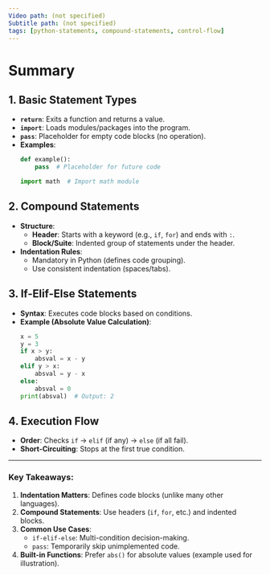 ```yaml
---
Video path: (not specified)  
Subtitle path: (not specified)  
tags: [python-statements, compound-statements, control-flow]  
---
```


# Summary

## 1. **Basic Statement Types**  
   - **`return`**: Exits a function and returns a value.  
   - **`import`**: Loads modules/packages into the program.  
   - **`pass`**: Placeholder for empty code blocks (no operation).  
   - **Examples**:  
     ```python  
     def example():  
         pass  # Placeholder for future code  

     import math  # Import math module  
     ```

## 2. **Compound Statements**  
   - **Structure**:  
     - **Header**: Starts with a keyword (e.g., `if`, `for`) and ends with `:`.  
     - **Block/Suite**: Indented group of statements under the header.  
   - **Indentation Rules**:  
     - Mandatory in Python (defines code grouping).  
     - Use consistent indentation (spaces/tabs).  

## 3. **If-Elif-Else Statements**  
   - **Syntax**: Executes code blocks based on conditions.  
   - **Example (Absolute Value Calculation)**:  
     ```python  
     x = 5  
     y = 3  
     if x > y:  
         absval = x - y  
     elif y > x:  
         absval = y - x  
     else:  
         absval = 0  
     print(absval)  # Output: 2  
     ```  

## 4. **Execution Flow**  
   - **Order**: Checks `if` → `elif` (if any) → `else` (if all fail).  
   - **Short-Circuiting**: Stops at the first true condition.  

---

### Key Takeaways:  
1. **Indentation Matters**: Defines code blocks (unlike many other languages).  
2. **Compound Statements**: Use headers (`if`, `for`, etc.) and indented blocks.  
3. **Common Use Cases**:  
   - `if-elif-else`: Multi-condition decision-making.  
   - `pass`: Temporarily skip unimplemented code.  
4. **Built-in Functions**: Prefer `abs()` for absolute values (example used for illustration).  